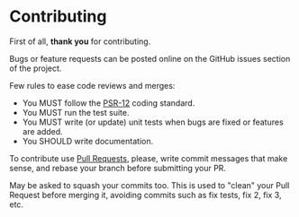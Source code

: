 # Contributing

First of all, **thank you** for contributing.

Bugs or feature requests can be posted online on the GitHub issues section of the project.

Few rules to ease code reviews and merges:

- You MUST follow the [PSR-12](http://www.php-fig.org/psr/psr-12/) coding standard.
- You MUST run the test suite.
- You MUST write (or update) unit tests when bugs are fixed or features are added.
- You SHOULD write documentation.

To contribute use [Pull Requests](https://help.github.com/articles/using-pull-requests), please, write commit messages that make sense, and rebase your branch before submitting your PR.

May be asked to squash your commits too. This is used to "clean" your Pull Request before merging it, avoiding commits such as fix tests, fix 2, fix 3, etc.
